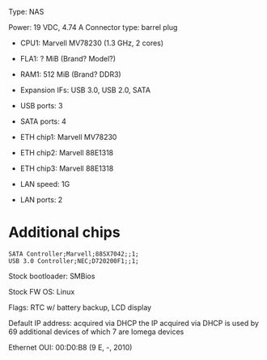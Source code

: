 

Type: NAS

Power: 19 VDC, 4.74 A
Connector type: barrel plug

- CPU1: Marvell MV78230 (1.3 GHz, 2 cores)
- FLA1: ? MiB (Brand? Model?)
- RAM1: 512 MiB (Brand? DDR3)

- Expansion IFs: USB 3.0, USB 2.0, SATA
- USB ports: 3
- SATA ports: 4

- ETH chip1: Marvell MV78230
- ETH chip2: Marvell 88E1318
- ETH chip3: Marvell 88E1318
- LAN speed: 1G
- LAN ports: 2

# Additional chips

```csv
SATA Controller;Marvell;88SX7042;;1;
USB 3.0 Controller;NEC;D720200F1;;1;
```

Stock bootloader: SMBios

Stock FW OS: Linux

Flags: RTC w/ battery backup, LCD display

Default IP address: acquired via DHCP
the IP acquired via DHCP is used by 69 additional devices
of which 7 are Iomega devices

Ethernet OUI: 00:D0:B8 (9 E, -, 2010)
